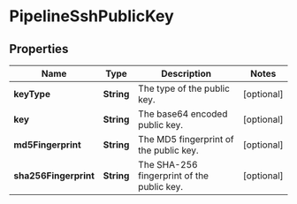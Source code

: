 # PipelineSshPublicKey

## Properties
Name | Type | Description | Notes
------------ | ------------- | ------------- | -------------
**keyType** | **String** | The type of the public key. |  [optional]
**key** | **String** | The base64 encoded public key. |  [optional]
**md5Fingerprint** | **String** | The MD5 fingerprint of the public key. |  [optional]
**sha256Fingerprint** | **String** | The SHA-256 fingerprint of the public key. |  [optional]
